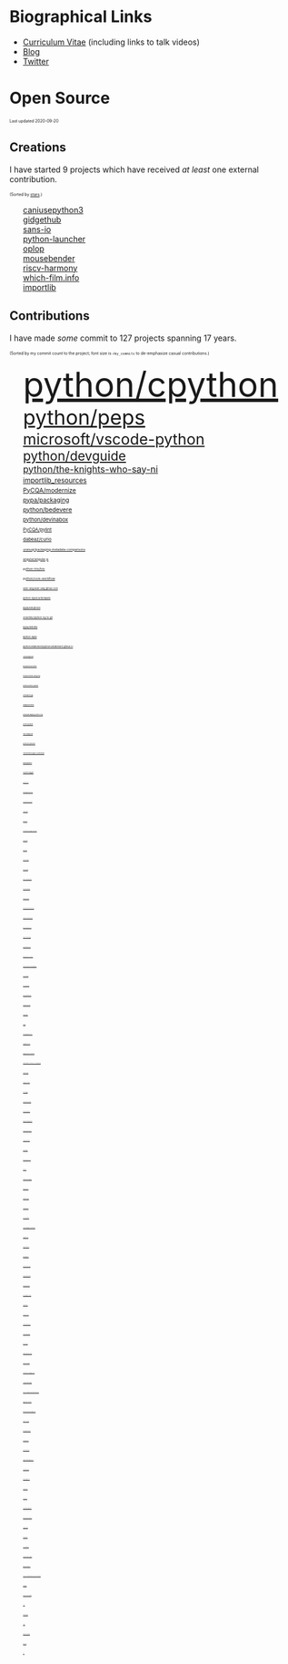 # Biographical Links
- [Curriculum Vitae](https://www.linkedin.com/in/drbrettcannon/) (including links to talk videos)
- [Blog](https://snarky.ca/)
- [Twitter](https://twitter.com/brettsky/)

# Open Source

<span style="font-size: 50%">Last updated 2020-09-20</span>

## Creations
I have started 9 projects which have received _at least_ one external contribution.

<span style="font-size: 50%">(Sorted by [stars](https://docs.github.com/en/github/getting-started-with-github/saving-repositories-with-stars#about-stars).)</span>

<ol style="list-style: none">

<li><a href="https://github.com/brettcannon/caniusepython3">caniusepython3</a></li>

<li><a href="https://github.com/brettcannon/gidgethub">gidgethub</a></li>

<li><a href="https://github.com/brettcannon/sans-io">sans-io</a></li>

<li><a href="https://github.com/brettcannon/python-launcher">python-launcher</a></li>

<li><a href="https://github.com/brettcannon/oplop">oplop</a></li>

<li><a href="https://github.com/brettcannon/mousebender">mousebender</a></li>

<li><a href="https://github.com/brettcannon/riscv-harmony">riscv-harmony</a></li>

<li><a href="https://github.com/Which-Film/which-film.info">which-film.info</a></li>

<li><a href="https://github.com/brettcannon/importlib">importlib</a></li>

</ol>

## Contributions
I have made _some_ commit to 127 projects spanning 17 years.


<span style="font-size: 50%">(Sorted by my commit count to the project; font size is `√my_commits` to
de-emphasize casual contributions.)</span>

<ol style="list-style: none">

<li><a href="https://github.com/python/cpython/commits?author=brettcannon" style="font-size: 45pt">python/cpython</a></li>

<li><a href="https://github.com/python/peps/commits?author=brettcannon" style="font-size: 27pt">python/peps</a></li>

<li><a href="https://github.com/microsoft/vscode-python/commits?author=brettcannon" style="font-size: 20pt">microsoft/vscode-python</a></li>

<li><a href="https://github.com/python/devguide/commits?author=brettcannon" style="font-size: 17pt">python/devguide</a></li>

<li><a href="https://github.com/python/the-knights-who-say-ni/commits?author=brettcannon" style="font-size: 12pt">python/the-knights-who-say-ni</a></li>

<li><a href="https://gitlab.com/python-devs/importlib_resources/-/commits/master?author=Brett%20Cannon" style="font-size: 9pt">importlib_resources</a></li>

<li><a href="https://github.com/PyCQA/modernize/commits?author=brettcannon" style="font-size: 8pt">PyCQA/modernize</a></li>

<li><a href="https://github.com/pypa/packaging/commits?author=brettcannon" style="font-size: 8pt">pypa/packaging</a></li>

<li><a href="https://github.com/python/bedevere/commits?author=brettcannon" style="font-size: 8pt">python/bedevere</a></li>

<li><a href="https://github.com/python/devinabox/commits?author=brettcannon" style="font-size: 7pt">python/devinabox</a></li>

<li><a href="https://github.com/PyCQA/pylint/commits?author=brettcannon" style="font-size: 6pt">PyCQA/pylint</a></li>

<li><a href="https://github.com/dabeaz/curio/commits?author=brettcannon" style="font-size: 6pt">dabeaz/curio</a></li>

<li><a href="https://github.com/uranusjr/packaging-metadata-comparisons/commits?author=brettcannon" style="font-size: 4pt">uranusjr/packaging-metadata-comparisons</a></li>

<li><a href="https://github.com/angular/angular.js/commits?author=brettcannon" style="font-size: 4pt">angular/angular.js</a></li>

<li><a href="https://github.com/python-trio/trio/commits?author=brettcannon" style="font-size: 4pt">python-trio/trio</a></li>

<li><a href="https://github.com/python/core-workflow/commits?author=brettcannon" style="font-size: 4pt">python/core-workflow</a></li>

<li><a href="https://github.com/elixir-lang/elixir-lang.github.com/commits?author=brettcannon" style="font-size: 3pt">elixir-lang/elixir-lang.github.com</a></li>

<li><a href="https://github.com/python-hyper/uritemplate/commits?author=brettcannon" style="font-size: 3pt">python-hyper/uritemplate</a></li>

<li><a href="https://github.com/pypa/setuptools/commits?author=brettcannon" style="font-size: 3pt">pypa/setuptools</a></li>

<li><a href="https://github.com/orsenthil/cpython-hg-to-git/commits?author=brettcannon" style="font-size: 3pt">orsenthil/cpython-hg-to-git</a></li>

<li><a href="https://github.com/pypa/distutils/commits?author=brettcannon" style="font-size: 3pt">pypa/distutils</a></li>

<li><a href="https://selenic.com/repo/python-hglib/log?rev=brett%40python.org" style="font-size: 3pt">python-hglib</a></li>

<li><a href="https://github.com/python3statement/python3statement.github.io/commits?author=brettcannon" style="font-size: 3pt">python3statement/python3statement.github.io</a></li>

<li><a href="https://github.com/JuliaLang/julia/commits?author=brettcannon" style="font-size: 2pt">JuliaLang/julia</a></li>

<li><a href="https://github.com/aosabook/500lines/commits?author=brettcannon" style="font-size: 2pt">aosabook/500lines</a></li>

<li><a href="https://github.com/eclipse/ceylon-lang.org/commits?author=brettcannon" style="font-size: 2pt">eclipse/ceylon-lang.org</a></li>

<li><a href="https://github.com/python/cherry-picker/commits?author=brettcannon" style="font-size: 2pt">python/cherry-picker</a></li>

<li><a href="https://github.com/beeware/toga/commits?author=brettcannon" style="font-size: 2pt">beeware/toga</a></li>

<li><a href="https://github.com/badges/shields/commits?author=brettcannon" style="font-size: 2pt">badges/shields</a></li>

<li><a href="https://github.com/pypa/packaging.python.org/commits?author=brettcannon" style="font-size: 2pt">pypa/packaging.python.org</a></li>

<li><a href="https://github.com/python/planet/commits?author=brettcannon" style="font-size: 2pt">python/planet</a></li>

<li><a href="https://github.com/rust-lang/rust/commits?author=brettcannon" style="font-size: 2pt">rust-lang/rust</a></li>

<li><a href="https://github.com/python/typeshed/commits?author=brettcannon" style="font-size: 2pt">python/typeshed</a></li>

<li><a href="https://github.com/Homebrew/legacy-homebrew/commits?author=brettcannon" style="font-size: 2pt">Homebrew/legacy-homebrew</a></li>

<li><a href="https://github.com/pypa/pipenv/commits?author=brettcannon" style="font-size: 2pt">pypa/pipenv</a></li>

<li><a href="https://github.com/square/dagger/commits?author=brettcannon" style="font-size: 2pt">square/dagger</a></li>

<li><a href="https://github.com/python/psf-salt/commits?author=brettcannon" style="font-size: 1pt">python/psf-salt</a></li>

<li><a href="https://github.com/Mariatta/github-bot-tutorial/commits?author=brettcannon" style="font-size: 1pt">Mariatta/github-bot-tutorial</a></li>

<li><a href="https://github.com/cookiecutter/cookiecutter/commits?author=brettcannon" style="font-size: 1pt">cookiecutter/cookiecutter</a></li>

<li><a href="https://github.com/conda/conda/commits?author=brettcannon" style="font-size: 1pt">conda/conda</a></li>

<li><a href="https://github.com/dotnet/docs/commits?author=brettcannon" style="font-size: 1pt">dotnet/docs</a></li>

<li><a href="https://github.com/microsoftarchive/msgraph-sdk-python/commits?author=brettcannon" style="font-size: 1pt">microsoftarchive/msgraph-sdk-python</a></li>

<li><a href="https://github.com/takluyver/flit/commits?author=brettcannon" style="font-size: 1pt">takluyver/flit</a></li>

<li><a href="https://github.com/dabeaz/ply/commits?author=brettcannon" style="font-size: 1pt">dabeaz/ply</a></li>

<li><a href="https://github.com/vibora-io/vibora/commits?author=brettcannon" style="font-size: 1pt">vibora-io/vibora</a></li>

<li><a href="https://github.com/python/typing/commits?author=brettcannon" style="font-size: 1pt">python/typing</a></li>

<li><a href="https://github.com/python/steering-council/commits?author=brettcannon" style="font-size: 1pt">python/steering-council</a></li>

<li><a href="https://github.com/w3c/ServiceWorker/commits?author=brettcannon" style="font-size: 1pt">w3c/ServiceWorker</a></li>

<li><a href="https://github.com/buildout/buildout/commits?author=brettcannon" style="font-size: 1pt">buildout/buildout</a></li>

<li><a href="https://github.com/python/pythonineducation.org/commits?author=brettcannon" style="font-size: 1pt">python/pythonineducation.org</a></li>

<li><a href="https://github.com/asyncio-docs/asyncio-doc/commits?author=brettcannon" style="font-size: 1pt">asyncio-docs/asyncio-doc</a></li>

<li><a href="https://github.com/python-hyper/hyper-h2/commits?author=brettcannon" style="font-size: 1pt">python-hyper/hyper-h2</a></li>

<li><a href="https://github.com/WebAssembly/design/commits?author=brettcannon" style="font-size: 1pt">WebAssembly/design</a></li>

<li><a href="https://github.com/beeware/liquid-demo/commits?author=brettcannon" style="font-size: 1pt">beeware/liquid-demo</a></li>

<li><a href="https://github.com/python/python-docs-theme/commits?author=brettcannon" style="font-size: 1pt">python/python-docs-theme</a></li>

<li><a href="https://github.com/MeeseeksBox/meeseeksbox.github.io/commits?author=brettcannon" style="font-size: 1pt">MeeseeksBox/meeseeksbox.github.io</a></li>

<li><a href="https://github.com/aio-libs/aiohttp/commits?author=brettcannon" style="font-size: 1pt">aio-libs/aiohttp</a></li>

<li><a href="https://github.com/MPOS/php-mpos/commits?author=brettcannon" style="font-size: 1pt">MPOS/php-mpos</a></li>

<li><a href="https://github.com/python/pyperformance/commits?author=brettcannon" style="font-size: 1pt">python/pyperformance</a></li>

<li><a href="https://github.com/matplotlib/matplotlib/commits?author=brettcannon" style="font-size: 1pt">matplotlib/matplotlib</a></li>

<li><a href="https://github.com/progit/progit2/commits?author=brettcannon" style="font-size: 1pt">progit/progit2</a></li>

<li><a href="https://github.com/django/django/" style="font-size: 1pt">Django</a></li>

<li><a href="https://github.com/thechangelog/show-notes/commits?author=brettcannon" style="font-size: 1pt">thechangelog/show-notes</a></li>

<li><a href="https://github.com/bungcip/better-toml/commits?author=brettcannon" style="font-size: 1pt">bungcip/better-toml</a></li>

<li><a href="https://github.com/pablogsal/cpython_leaderboard/commits?author=brettcannon" style="font-size: 1pt">pablogsal/cpython_leaderboard</a></li>

<li><a href="https://github.com/adafruit/Adafruit_CircuitPython_CircuitPlayground/commits?author=brettcannon" style="font-size: 1pt">adafruit/Adafruit_CircuitPython_CircuitPlayground</a></li>

<li><a href="https://github.com/ansible/ansible/commits?author=brettcannon" style="font-size: 1pt">ansible/ansible</a></li>

<li><a href="https://github.com/topazproject/topaz/commits?author=brettcannon" style="font-size: 1pt">topazproject/topaz</a></li>

<li><a href="https://github.com/rust-lang/log/commits?author=brettcannon" style="font-size: 1pt">rust-lang/log</a></li>

<li><a href="https://github.com/aurelia/documentation/commits?author=brettcannon" style="font-size: 1pt">aurelia/documentation</a></li>

<li><a href="https://github.com/moby/mobywebsite/commits?author=brettcannon" style="font-size: 1pt">moby/mobywebsite</a></li>

<li><a href="https://github.com/MagicStack/MagicPython/commits?author=brettcannon" style="font-size: 1pt">MagicStack/MagicPython</a></li>

<li><a href="https://github.com/chhantyal/py3readiness/commits?author=brettcannon" style="font-size: 1pt">chhantyal/py3readiness</a></li>

<li><a href="https://github.com/conda/conda-docs/commits?author=brettcannon" style="font-size: 1pt">conda/conda-docs</a></li>

<li><a href="https://github.com/pyvideo/data/commits?author=brettcannon" style="font-size: 1pt">pyvideo/data</a></li>

<li><a href="https://github.com/facebook/pyre-check/commits?author=brettcannon" style="font-size: 1pt">facebook/pyre-check</a></li>

<li><a href="https://github.com/psf/black/commits?author=brettcannon" style="font-size: 1pt">psf/black</a></li>

<li><a href="https://github.com/eamodio/vscode-gitlens/commits?author=brettcannon" style="font-size: 1pt">eamodio/vscode-gitlens</a></li>

<li><a href="https://github.com/google/grumpy/commits?author=brettcannon" style="font-size: 1pt">google/grumpy</a></li>

<li><a href="https://github.com/pipxproject/pipx/commits?author=brettcannon" style="font-size: 1pt">pipxproject/pipx</a></li>

<li><a href="https://github.com/kushaldas/pym/commits?author=brettcannon" style="font-size: 1pt">kushaldas/pym</a></li>

<li><a href="https://github.com/rust-lang/rustfmt/commits?author=brettcannon" style="font-size: 1pt">rust-lang/rustfmt</a></li>

<li><a href="https://github.com/Lukasa/language-restructuredtext/commits?author=brettcannon" style="font-size: 1pt">Lukasa/language-restructuredtext</a></li>

<li><a href="https://github.com/diogonfs/pyinit/commits?author=brettcannon" style="font-size: 1pt">diogonfs/pyinit</a></li>

<li><a href="https://github.com/jupyter/notebook/commits?author=brettcannon" style="font-size: 1pt">jupyter/notebook</a></li>

<li><a href="https://github.com/github/gitignore/commits?author=brettcannon" style="font-size: 1pt">github/gitignore</a></li>

<li><a href="https://github.com/pyvideo/old-pyvideo/commits?author=brettcannon" style="font-size: 1pt">pyvideo/old-pyvideo</a></li>

<li><a href="https://github.com/jupyterlab/jupyterlab/commits?author=brettcannon" style="font-size: 1pt">jupyterlab/jupyterlab</a></li>

<li><a href="https://github.com/briandealwis/ferret/commits?author=brettcannon" style="font-size: 1pt">briandealwis/ferret</a></li>

<li><a href="https://github.com/ponylang/pony-tutorial/commits?author=brettcannon" style="font-size: 1pt">ponylang/pony-tutorial</a></li>

<li><a href="https://github.com/vstinner/misc/commits?author=brettcannon" style="font-size: 1pt">vstinner/misc</a></li>

<li><a href="https://github.com/riscv/riscv-tests/commits?author=brettcannon" style="font-size: 1pt">riscv/riscv-tests</a></li>

<li><a href="https://github.com/syl20bnr/spacemacs/commits?author=brettcannon" style="font-size: 1pt">syl20bnr/spacemacs</a></li>

<li><a href="https://github.com/cardoe/stderrlog-rs/commits?author=brettcannon" style="font-size: 1pt">cardoe/stderrlog-rs</a></li>

<li><a href="https://github.com/python/mypy/commits?author=brettcannon" style="font-size: 1pt">python/mypy</a></li>

<li><a href="https://github.com/koltenb/awesome-stellar/commits?author=brettcannon" style="font-size: 1pt">koltenb/awesome-stellar</a></li>

<li><a href="https://github.com/sphinx-doc/sphinx/commits?author=brettcannon" style="font-size: 1pt">sphinx-doc/sphinx</a></li>

<li><a href="https://github.com/palantir/python-language-server/commits?author=brettcannon" style="font-size: 1pt">palantir/python-language-server</a></li>

<li><a href="https://github.com/saschpe/mozilla-plugins/commits?author=brettcannon" style="font-size: 1pt">saschpe/mozilla-plugins</a></li>

<li><a href="https://github.com/victor-o-silva/python-links-from-link-header/commits?author=brettcannon" style="font-size: 1pt">victor-o-silva/python-links-from-link-header</a></li>

<li><a href="https://github.com/bagder/http2-explained/commits?author=brettcannon" style="font-size: 1pt">bagder/http2-explained</a></li>

<li><a href="https://github.com/pycascades/welcome-wagon-2018/commits?author=brettcannon" style="font-size: 1pt">pycascades/welcome-wagon-2018</a></li>

<li><a href="https://github.com/actions-rs/install/commits?author=brettcannon" style="font-size: 1pt">actions-rs/install</a></li>

<li><a href="https://github.com/tauri-apps/tauri-docs/commits?author=brettcannon" style="font-size: 1pt">tauri-apps/tauri-docs</a></li>

<li><a href="https://github.com/pyca/pyopenssl/commits?author=brettcannon" style="font-size: 1pt">pyca/pyopenssl</a></li>

<li><a href="https://github.com/pytest-dev/pytest/commits?author=brettcannon" style="font-size: 1pt">pytest-dev/pytest</a></li>

<li><a href="https://github.com/regebro/supporting-python-3/commits?author=brettcannon" style="font-size: 1pt">regebro/supporting-python-3</a></li>

<li><a href="https://github.com/oauthlib/oauthlib/commits?author=brettcannon" style="font-size: 1pt">oauthlib/oauthlib</a></li>

<li><a href="https://github.com/jazzband/pip-tools/commits?author=brettcannon" style="font-size: 1pt">jazzband/pip-tools</a></li>

<li><a href="https://github.com/Fyrd/caniuse/commits?author=brettcannon" style="font-size: 1pt">Fyrd/caniuse</a></li>

<li><a href="https://github.com/stellar/docs/commits?author=brettcannon" style="font-size: 1pt">stellar/docs</a></li>

<li><a href="https://github.com/jupyter/jupyter.github.io/commits?author=brettcannon" style="font-size: 1pt">jupyter/jupyter.github.io</a></li>

<li><a href="https://github.com/python/pythontestdotnet/commits?author=brettcannon" style="font-size: 1pt">python/pythontestdotnet</a></li>

<li><a href="https://github.com/vega/ipyvega/commits?author=brettcannon" style="font-size: 1pt">vega/ipyvega</a></li>

<li><a href="https://github.com/twisted/klein/commits?author=brettcannon" style="font-size: 1pt">twisted/klein</a></li>

<li><a href="https://github.com/PyCQA/pyflakes/commits?author=brettcannon" style="font-size: 1pt">PyCQA/pyflakes</a></li>

<li><a href="https://github.com/realpython/python-guide/commits?author=brettcannon" style="font-size: 1pt">realpython/python-guide</a></li>

<li><a href="https://github.com/getsentry/responses/commits?author=brettcannon" style="font-size: 1pt">getsentry/responses</a></li>

<li><a href="https://github.com/vscode-restructuredtext/vscode-restructuredtext/commits?author=brettcannon" style="font-size: 1pt">vscode-restructuredtext/vscode-restructuredtext</a></li>

<li><a href="https://github.com/golang/go/commits?author=brettcannon" style="font-size: 1pt">golang/go</a></li>

<li><a href="https://github.com/mozilla-services/konfig/commits?author=brettcannon" style="font-size: 1pt">mozilla-services/konfig</a></li>

<li><a href="https://foss.heptapod.net/pypy/pypy/-/commit/fde2d9745a1cbce34b90d73c359a4b9ffa2ecaa9" style="font-size: 1pt">PyPy</a></li>

<li><a href="https://github.com/tiran/defusedexpat/commit/549a2a0013537cc5f7a540db1d583f3e5c496cb3" style="font-size: 1pt">defusedexpat</a></li>

<li><a href="https://github.com/libexpat/libexpat/commit/021ea9f68c5b64799a4fbbc32ab30e1df9fbe3b7" style="font-size: 1pt">expat</a></li>

<li><a href="https://gitlab.com/python-devs/importlib_metadata/-/commits/master?author=Brett%20Cannon" style="font-size: 1pt">importlib_metadata</a></li>

<li><a href="https://www.mercurial-scm.org/repo/hg/rev/33119d0252c1" style="font-size: 1pt">Mercurial</a></li>

<li><a href="https://github.com/vim/vim/commit/c81e5e79a0f2f5c2ac1896fa51cbe47e2e2a8d97" style="font-size: 1pt">vim</a></li>

</ol>
